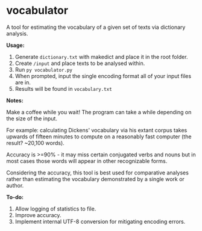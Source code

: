 # vocabulator
A tool for estimating the vocabulary of a given set of texts via dictionary analysis.

**Usage:**
1. Generate `dictionary.txt` with makedict and place it in the root folder.
2. Create `/input` and place texts to be analysed within.
3. Run `py vocabulator.py`
4. When prompted, input the single encoding format all of your input files are in.
5. Results will be found in `vocabulary.txt`

**Notes:**

Make a coffee while you wait! The program can take a while depending on the size of the input.

For example: calculating Dickens' vocabulary via his extant corpus takes upwards of fifteen minutes to compute on a reasonably fast computer (the result? ~20,100 words).

Accuracy is >=90% - it may miss certain conjugated verbs and nouns but in most cases those words will appear in other recognizable forms.

Considering the accuracy, this tool is best used for comparative analyses rather than estimating the vocabulary demonstrated by a single work or author. 

**To-do:**
1. Allow logging of statistics to file.
2. Improve accuracy.
3. Implement internal UTF-8 conversion for mitigating encoding errors.